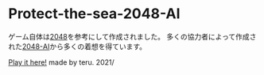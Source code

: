 # Protect-the-sea-2048-AI
ゲーム自体は[2048](http://gabrielecirulli.github.io/2048/)を参考にして作成されました。
多くの協力者によって作成された[2048-AI](http://aj-r.github.io/2048-AI/)から多くの着想を得ています。

[Play it here!](https://teru1005.github.io/Protect-the-sea-2048-AI/)
made by teru.
2021/

